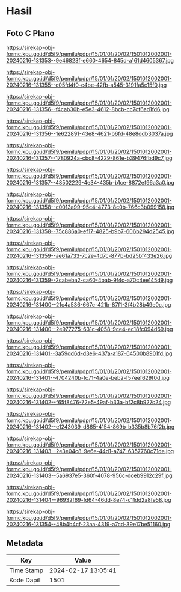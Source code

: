 # Hasil

## Foto C Plano

https://sirekap-obj-formc.kpu.go.id/d5f9/pemilu/pdpr/15/01/01/20/02/1501012002001-20240216-131353--9e46823f-e660-4654-845d-a161d4605367.jpg

https://sirekap-obj-formc.kpu.go.id/d5f9/pemilu/pdpr/15/01/01/20/02/1501012002001-20240216-131355--c05fd4f0-c4be-42fb-a545-3191fa5c15f0.jpg

https://sirekap-obj-formc.kpu.go.id/d5f9/pemilu/pdpr/15/01/01/20/02/1501012002001-20240216-131356--f4cab30b-e5e3-4612-8bcb-cc7cf6ad1fd6.jpg

https://sirekap-obj-formc.kpu.go.id/d5f9/pemilu/pdpr/15/01/01/20/02/1501012002001-20240216-131356--1e622891-43e8-4621-b6fd-48e8ddb3037a.jpg

https://sirekap-obj-formc.kpu.go.id/d5f9/pemilu/pdpr/15/01/01/20/02/1501012002001-20240216-131357--1780924a-cbc8-4229-861e-b39476fbd9c7.jpg

https://sirekap-obj-formc.kpu.go.id/d5f9/pemilu/pdpr/15/01/01/20/02/1501012002001-20240216-131357--48502229-4e34-435b-b1ce-8872ef96a3a0.jpg

https://sirekap-obj-formc.kpu.go.id/d5f9/pemilu/pdpr/15/01/01/20/02/1501012002001-20240216-131358--c0013a99-95c4-4773-8c0b-766c3b099158.jpg

https://sirekap-obj-formc.kpu.go.id/d5f9/pemilu/pdpr/15/01/01/20/02/1501012002001-20240216-131358--75c886a0-ef17-4825-b9b7-606b294d2545.jpg

https://sirekap-obj-formc.kpu.go.id/d5f9/pemilu/pdpr/15/01/01/20/02/1501012002001-20240216-131359--ae61a733-7c2e-4d7c-877b-bd25bf433e26.jpg

https://sirekap-obj-formc.kpu.go.id/d5f9/pemilu/pdpr/15/01/01/20/02/1501012002001-20240216-131359--2cabeba2-ca60-4bab-9f4c-a70c4ee145d9.jpg

https://sirekap-obj-formc.kpu.go.id/d5f9/pemilu/pdpr/15/01/01/20/02/1501012002001-20240216-131400--21c4a536-667e-421b-87f1-3f4b28b49e0c.jpg

https://sirekap-obj-formc.kpu.go.id/d5f9/pemilu/pdpr/15/01/01/20/02/1501012002001-20240216-131400--2e977275-631c-4058-9ce4-ec18fc094d69.jpg

https://sirekap-obj-formc.kpu.go.id/d5f9/pemilu/pdpr/15/01/01/20/02/1501012002001-20240216-131401--3a59dd6d-d3e6-437a-a187-64500b8901fd.jpg

https://sirekap-obj-formc.kpu.go.id/d5f9/pemilu/pdpr/15/01/01/20/02/1501012002001-20240216-131401--4704240b-fc71-4a0e-beb2-f57eef629f0d.jpg

https://sirekap-obj-formc.kpu.go.id/d5f9/pemilu/pdpr/15/01/01/20/02/1501012002001-20240216-131402--f65f8476-72e5-49af-b33a-bf2c8b927c24.jpg

https://sirekap-obj-formc.kpu.go.id/d5f9/pemilu/pdpr/15/01/01/20/02/1501012002001-20240216-131402--e1243039-d865-4154-869b-b335b8b76f2b.jpg

https://sirekap-obj-formc.kpu.go.id/d5f9/pemilu/pdpr/15/01/01/20/02/1501012002001-20240216-131403--2e3e04c8-9e6e-44d1-a747-6357760c71de.jpg

https://sirekap-obj-formc.kpu.go.id/d5f9/pemilu/pdpr/15/01/01/20/02/1501012002001-20240216-131403--5a6937e5-360f-4078-956c-dceb9912c29f.jpg

https://sirekap-obj-formc.kpu.go.id/d5f9/pemilu/pdpr/15/01/01/20/02/1501012002001-20240216-131404--96932f69-fd64-46dd-8e74-c11dd2a8fe58.jpg

https://sirekap-obj-formc.kpu.go.id/d5f9/pemilu/pdpr/15/01/01/20/02/1501012002001-20240216-131354--48b4b4cf-23aa-4319-a7cd-39e17be51160.jpg


## Metadata

| Key        | Value               |
| ---------- | ------------------- |
| Time Stamp | 2024-02-17 13:05:41 |
| Kode Dapil | 1501                |



